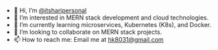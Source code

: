 - 👋 Hi, I’m [@itsharipersonal](https://github.com/itsharipersonal)
- 👀 I’m interested in MERN stack development and cloud technologies.
- 🌱 I’m currently learning microservices, Kubernetes (K8s), and Docker.
- 💞️ I’m looking to collaborate on MERN stack projects.
- 📫 How to reach me: Email me at hk8031@gmail.com
